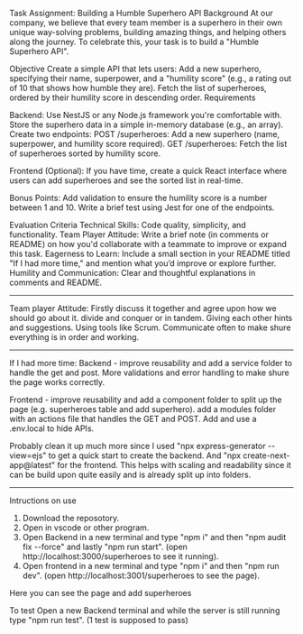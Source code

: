 Task Assignment: Building a Humble Superhero API
Background
At our company, we believe that every team member is a superhero in their own unique way-solving problems, building amazing things, and helping others along the journey. To celebrate this, your task is to build a "Humble Superhero API".

Objective
Create a simple API that lets users:
Add a new superhero, specifying their name, superpower, and a "humility score" (e.g., a rating out of 10 that shows how humble they are).
Fetch the list of superheroes, ordered by their humility score in descending order.
Requirements

Backend:
Use NestJS or any Node.js framework you're comfortable with.
Store the superhero data in a simple in-memory database (e.g., an array).
Create two endpoints:
POST /superheroes: Add a new superhero (name, superpower, and humility score required).
GET /superheroes: Fetch the list of superheroes sorted by humility score.

Frontend (Optional):
If you have time, create a quick React interface where users can add superheroes and see the sorted list in real-time.

Bonus Points:
Add validation to ensure the humility score is a number between 1 and 10.
Write a brief test using Jest for one of the endpoints.

Evaluation Criteria
Technical Skills: Code quality, simplicity, and functionality.
Team Player Attitude: Write a brief note (in comments or README) on how you'd collaborate with a teammate to improve or expand this task.
Eagerness to Learn: Include a small section in your README titled "If I had more time," and mention what you’d improve or explore further.
Humility and Communication: Clear and thoughtful explanations in comments and README.

---

Team player Attitude:
Firstly discuss it together and agree upon how we should go about it. divide and conquer or in tandem. Giving each other hints and suggestions. Using tools like Scrum.
Communicate often to make shure everything is in order and working.

---

If I had more time:
Backend - improve reusability and add a service folder to handle the get and post. More validations and error handling to make shure the page works correctly.

Frontend - improve reusability and add a component folder to split up the page (e.g. superheroes table and add superhero). add a modules folder with an actions file that handles the GET and POST. Add and use a .env.local to hide APIs.

Probably clean it up much more since I used "npx express-generator --view=ejs" to get a quick start to create the backend. And "npx create-next-app@latest" for the frontend. This helps with scaling and readability since it can be build upon quite easily and is already split up into folders.

---

Intructions on use

1. Download the reposotory.
2. Open in vscode or other program.
3. Open Backend in a new terminal and type "npm i" and then "npm audit fix --force" and lastly "npm run start". (open http://localhost:3000/superheroes to see it running).
4. Open frontend in a new terminal and type "npm i" and then "npm run dev". (open http://localhost:3001/superheroes to see the page).

Here you can see the page and add superheroes

To test
Open a new Backend terminal and while the server is still running type "npm run test". (1 test is supposed to pass)

